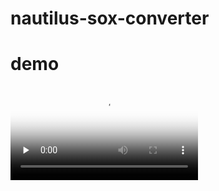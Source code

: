 # nautilus-sox-converter

# demo

<video id="video" controls="" preload="none" poster="封面">
      <source id="webm" src="https://github.com/wxqwinner/nautilus-sox-converter/blob/main/docs/assets/demo.webm" type="video/webm">
</videos>